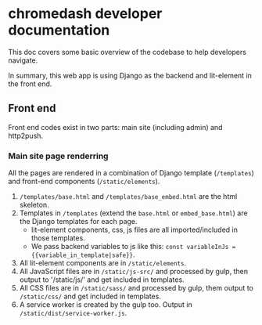 # chromedash developer documentation

This doc covers some basic overview of the codebase to help developers navigate.

In summary, this web app is using Django as the backend and lit-element in the front end.

## Front end

Front end codes exist in two parts: main site (including admin) and http2push.

### Main site page renderring

All the pages are rendered in a combination of Django template (`/templates`) and front-end components (`/static/elements`).

1. `/templates/base.html` and `/templates/base_embed.html` are the html skeleton.
1. Templates in `/templates` (extend the `base.html` or `embed_base.html`) are the Django templates for each page.
    - lit-element components, css, js files are all imported/included in those templates.
    - We pass backend variables to js like this: `const variableInJs = {{variable_in_template|safe}}`.
1. All lit-element components are in `/static/elements`.
1. All JavaScript files are in `/static/js-src/` and processed by gulp, then output to '/static/js/' and get included in templates.
1. All CSS files are in `/static/sass/` and processed by gulp, them output to `/static/css/` and get included in templates.
1. A service worker is created by the gulp too. Output in `/static/dist/service-worker.js`.
